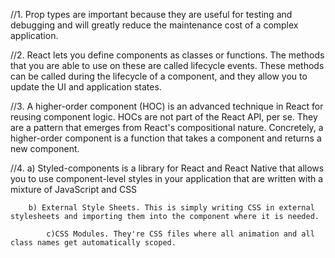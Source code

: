 //1. Prop types are important because they are useful for testing and debugging and will greatly reduce the maintenance cost of a complex application.

//2. React lets you define components as classes or functions. The methods that you are able to use on these are called lifecycle events. These methods can be called during the lifecycle of a component, and they allow you to update the UI and application states.

//3. A higher-order component (HOC) is an advanced technique in React for reusing component logic. HOCs are not part of the React API, per se. They are a pattern that emerges from React's compositional nature. Concretely, a higher-order component is a function that takes a component and returns a new component.

//4. 
    a) Styled-components is a library for React and React Native that allows you to use component-level styles in your application that are written with a mixture of JavaScript and CSS

        b) External Style Sheets. This is simply writing CSS in external stylesheets and importing them into the component where it is needed.

            c)CSS Modules. They're CSS files where all animation and all class names get automatically scoped.

